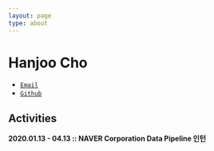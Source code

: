 ```yaml
---
layout: page
type: about
---
```


# Hanjoo Cho

- [`Email`](johanjoo@naver.com)
- [`Github`](https://github.com/chohanjoo)



## Activities

**2020.01.13 - 04.13	::	NAVER Corporation Data Pipeline 인턴**

